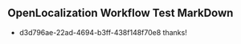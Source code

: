 ## OpenLocalization Workflow Test MarkDown
* d3d796ae-22ad-4694-b3ff-438f148f70e8 thanks!

<!--HONumber=Aug16_HO1-->


